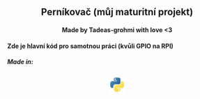 <h2 align="center">Perníkovač (můj maturitní projekt)</h2>
<h4 align="center">Made by Tadeas-grohmi with love <3</h4>

<h4 align="left">Zde je hlavní kód pro samotnou práci (kvůli GPIO na RPI)</h4>

<h5>Made in:</h5>
<p align="center"> <a href="https://www.python.org" target="_blank" rel="noreferrer"> <img src="https://raw.githubusercontent.com/devicons/devicon/master/icons/python/python-original.svg" alt="python" width="40" height="40"/> </a> </p>
